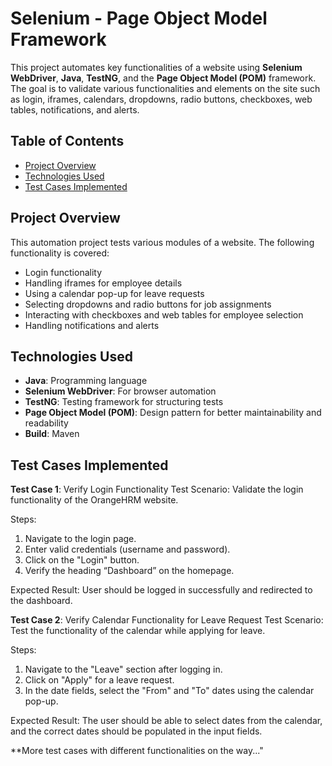 # Selenium - Page Object Model Framework

This project automates key functionalities of a website using **Selenium WebDriver**, **Java**, **TestNG**, and the **Page Object Model (POM)** framework. The goal is to validate various functionalities and elements on the site such as login, iframes, calendars, dropdowns, radio buttons, checkboxes, web tables, notifications, and alerts.

## Table of Contents
- [Project Overview](#project-overview)
- [Technologies Used](#technologies-used)
- [Test Cases Implemented](#test-cases-implemented)


## Project Overview

This automation project tests various modules of a website. The following functionality is covered:
- Login functionality
- Handling iframes for employee details
- Using a calendar pop-up for leave requests
- Selecting dropdowns and radio buttons for job assignments
- Interacting with checkboxes and web tables for employee selection
- Handling notifications and alerts

## Technologies Used

- **Java**: Programming language
- **Selenium WebDriver**: For browser automation
- **TestNG**: Testing framework for structuring tests
- **Page Object Model (POM)**: Design pattern for better maintainability and readability
- **Build**: Maven


## Test Cases Implemented

**Test Case 1**: Verify Login Functionality
Test Scenario: Validate the login functionality of the OrangeHRM website.

Steps:
1.	Navigate to the login page.
2.	Enter valid credentials (username and password).
3.	Click on the "Login" button.
4.	Verify the heading “Dashboard” on the homepage.

Expected Result: User should be logged in successfully and redirected to the dashboard.




**Test Case 2**: Verify Calendar Functionality for Leave Request
Test Scenario: Test the functionality of the calendar while applying for leave.

Steps:
1.	Navigate to the "Leave" section after logging in.
2.	Click on "Apply" for a leave request.
3.	In the date fields, select the "From" and "To" dates using the calendar pop-up.

Expected Result: The user should be able to select dates from the calendar, and the correct dates should be populated in the input fields.

**More test cases with different functionalities on the way..."
